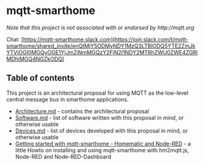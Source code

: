 mqtt-smarthome
==============

_Note that this project is not associated with or endorsed by http://mqtt.org_

Chat: [https://mqtt-smarthome.slack.com](https://join.slack.com/t/mqtt-smarthome/shared_invite/enQtMjY5ODMyNDY1MzQ3LTBlODQ5YTE2ZmJkYTViOGI0MGQyOGE1YjJmZjNmMGQzY2FjN2I1NDY2MTRhZWU0ZWE4ZGRlMDhiMGQ4NGZkODQ)

Table of contents
-----------------
This project is an architectural proposal for using MQTT as the low-level central
message bus in smarthome applications.

* [Architecture.md](Architecture.md) - contains the architectural proposal
* [Software.md](Software.md) - list of software written with this proposal in mind, or
  otherwise usable
* [Devices.md](Devices.md) - list of devices developed with this proposal in mind, or
  otherwise usable
* [Getting started with mqtt-smarthome - Homematic and Node-RED](howtos/homematic.md) - a little Howto on installing and using 
  mqtt-smarthome with hm2mqtt.js, Node-RED and Node-RED-Dashboard
 
 
